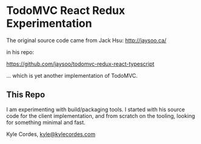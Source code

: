 # TodoMVC React Redux Experimentation

The original source code came from Jack Hsu: http://jaysoo.ca/

in his repo:

https://github.com/jaysoo/todomvc-redux-react-typescript

... which is yet another implementation of TodoMVC.

## This Repo

I am experimenting with build/packaging tools. I started with his source
code for the client implementation, and from scratch on the tooling,
looking for something minimal and fast.

Kyle Cordes, kyle@kylecordes.com


